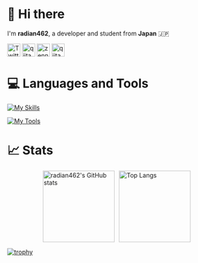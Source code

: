 <!--
**radian462/radian462** is a ✨ _special_ ✨ repository because its `README.md` (this file) appears on your GitHub profile.

Here are some ideas to get you started:

- 🔭 I’m currently working on ...
- 🌱 I’m currently learning ...
- 👯 I’m looking to collaborate on ...
- 🤔 I’m looking for help with ...
- 💬 Ask me about ...
- 📫 How to reach me: ...
- 😄 Pronouns: ...
- ⚡ Fun fact: ...
-->

# 👋 Hi there
I'm **radian462**, a developer and student from **Japan** 🇯🇵  

<p>
    <a href="https://x.com/radian462"><img alt="Twitter" width="30px" src="https://simpleicons.org/icons/x.svg" /></a>
    <a href="https://bsky.app/profile/did:plc:sggbtldl6x3jq5xveequpip6"><img alt="qiita" width="30px" src="https://simpleicons.org/icons/bluesky.svg" /></a>
    <a href="https://zenn.dev/radian462"><img alt="zenn" width="30px" src="https://simpleicons.org/icons/zenn.svg" /></a>
    <a href="https://qiita.com/radian462"><img alt="qiita" width="30px" src="https://simpleicons.org/icons/qiita.svg" /></a>
</p>

# 💻 Languages and Tools
[![My Skills](https://skillicons.dev/icons?i=python,go,html,css,bootstrap,discord,bots)](https://skillicons.dev)

[![My Tools](https://skillicons.dev/icons?i=git,github,gitlab,docker,gcp,redis,vscode)](https://skillicons.dev)

# 📈 Stats
<div style="display: flex; justify-content: center; gap: 10px;">
    <img src="https://github-readme-stats.vercel.app/api?username=radian462&show_icons=true&theme=dark&count_private=true" alt="radian462's GitHub stats" height="165" />
    <img src="https://github-readme-stats.vercel.app/api/top-langs?username=radian462&show_icons=true&locale=en&layout=compact&theme=dark" alt="Top Langs" height="165" />
</div>

[![trophy](https://github-profile-trophy.vercel.app/?username=radian462&theme=onedark)](https://github.com/ryo-ma/github-profile-trophy)
